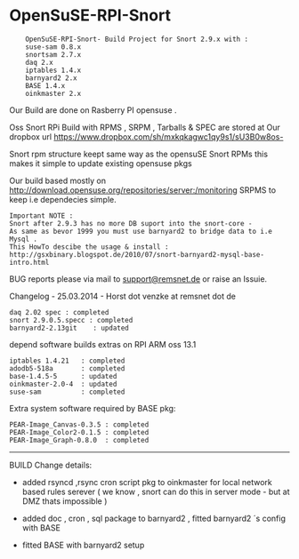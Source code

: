 OpenSuSE-RPI-Snort
==================

        OpenSuSE-RPI-Snort- Build Project for Snort 2.9.x with :
        suse-sam 0.8.x  
        snortsam 2.7.x
        daq 2.x 
        iptables 1.4.x  
        barnyard2 2.x  
        BASE 1.4.x 
        oinkmaster 2.x

Our Build are done on Rasberry PI opensuse .

Oss Snort RPi Build with  RPMS , SRPM , Tarballs & SPEC are stored
at Our dropbox url https://www.dropbox.com/sh/mxkqkagwc1qy9s1/sU3B0w8os-

Snort  rpm structure keept same way as the opensuSE Snort RPMs this makes it simple to update existing opensuse pkgs

Our build based mostly on http://download.opensuse.org/repositories/server:/monitoring SRPMS to keep i.e dependecies simple.


    Important NOTE : 
    Snort after 2.9.3 has no more DB suport into the snort-core - 
    As same as bevor 1999 you must use barnyard2 to bridge data to i.e Mysql .
    This HowTo descibe the usage & install : 
    http://gsxbinary.blogspot.de/2010/07/snort-barnyard2-mysql-base-intro.html


BUG reports please via mail to support@remsnet.de or raise an Issuie.

Changelog - 25.03.2014 - Horst dot venzke at remsnet dot de

    daq 2.02 spec : completed
    snort 2.9.0.5.specc : completed
    barnyard2-2.13git    : updated

depend software builds extras on RPI ARM oss 13.1

    iptables 1.4.21   : completed
    adodb5-518a       : completed
    base-1.4.5-5      : updated  
    oinkmaster-2.0-4  : updated
    suse-sam          : completed



Extra system software required by BASE pkg:

    PEAR-Image_Canvas-0.3.5 : completed
    PEAR-Image_Color2-0.1.5 : completed
    PEAR-Image_Graph-0.8.0  : completed
 
 
 ----------------------------------------------------------------------------------------
BUILD Change details: 

 - added rsyncd ,rsync cron  script pkg to oinkmaster  for local network based rules serever
   ( we know , snort can do this in server mode - but at DMZ thats impossible )

-  added doc , cron , sql package to barnyard2 , 
   fitted barnyard2 ´s config with BASE

-  fitted BASE with barnyard2 setup



 
 
